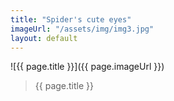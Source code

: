```yaml
---
title: "Spider's cute eyes"
imageUrl: "/assets/img/img3.jpg"
layout: default
---
```


![{{ page.title }}]({{ page.imageUrl }})
> {{ page.title }}